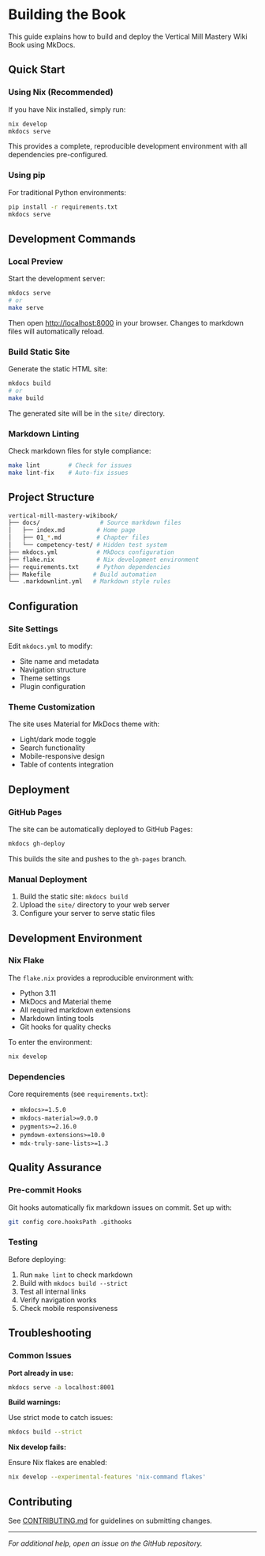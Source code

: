 # Building the Book

This guide explains how to build and deploy the Vertical Mill Mastery Wiki
Book using MkDocs.

## Quick Start

### Using Nix (Recommended)

If you have Nix installed, simply run:

```bash
nix develop
mkdocs serve
```

This provides a complete, reproducible development environment with all
dependencies pre-configured.

### Using pip

For traditional Python environments:

```bash
pip install -r requirements.txt
mkdocs serve
```

## Development Commands

### Local Preview

Start the development server:

```bash
mkdocs serve
# or
make serve
```

Then open <http://localhost:8000> in your browser. Changes to markdown files
will automatically reload.

### Build Static Site

Generate the static HTML site:

```bash
mkdocs build
# or
make build
```

The generated site will be in the `site/` directory.

### Markdown Linting

Check markdown files for style compliance:

```bash
make lint        # Check for issues
make lint-fix    # Auto-fix issues
```

## Project Structure

```bash
vertical-mill-mastery-wikibook/
├── docs/                 # Source markdown files
│   ├── index.md         # Home page
│   ├── 01_*.md          # Chapter files
│   └── competency-test/ # Hidden test system
├── mkdocs.yml           # MkDocs configuration
├── flake.nix            # Nix development environment
├── requirements.txt     # Python dependencies
├── Makefile            # Build automation
└── .markdownlint.yml   # Markdown style rules
```

## Configuration

### Site Settings

Edit `mkdocs.yml` to modify:

- Site name and metadata
- Navigation structure
- Theme settings
- Plugin configuration

### Theme Customization

The site uses Material for MkDocs theme with:

- Light/dark mode toggle
- Search functionality
- Mobile-responsive design
- Table of contents integration

## Deployment

### GitHub Pages

The site can be automatically deployed to GitHub Pages:

```bash
mkdocs gh-deploy
```

This builds the site and pushes to the `gh-pages` branch.

### Manual Deployment

1. Build the static site: `mkdocs build`
2. Upload the `site/` directory to your web server
3. Configure your server to serve static files

## Development Environment

### Nix Flake

The `flake.nix` provides a reproducible environment with:

- Python 3.11
- MkDocs and Material theme
- All required markdown extensions
- Markdown linting tools
- Git hooks for quality checks

To enter the environment:

```bash
nix develop
```

### Dependencies

Core requirements (see `requirements.txt`):

- `mkdocs>=1.5.0`
- `mkdocs-material>=9.0.0`
- `pygments>=2.16.0`
- `pymdown-extensions>=10.0`
- `mdx-truly-sane-lists>=1.3`

## Quality Assurance

### Pre-commit Hooks

Git hooks automatically fix markdown issues on commit. Set up with:

```bash
git config core.hooksPath .githooks
```

### Testing

Before deploying:

1. Run `make lint` to check markdown
2. Build with `mkdocs build --strict`
3. Test all internal links
4. Verify navigation works
5. Check mobile responsiveness

## Troubleshooting

### Common Issues

**Port already in use:**

```bash
mkdocs serve -a localhost:8001
```

**Build warnings:**

Use strict mode to catch issues:

```bash
mkdocs build --strict
```

**Nix develop fails:**

Ensure Nix flakes are enabled:

```bash
nix develop --experimental-features 'nix-command flakes'
```

## Contributing

See [CONTRIBUTING.md](CONTRIBUTING.md) for guidelines on submitting changes.

---

_For additional help, open an issue on the GitHub repository._
